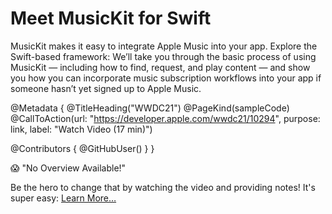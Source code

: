 # Meet MusicKit for Swift

MusicKit makes it easy to integrate Apple Music into your app. Explore the Swift-based framework: We’ll take you through the basic process of using MusicKit — including how to find, request, and play content — and show you how you can incorporate music subscription workflows into your app if someone hasn’t yet signed up to Apple Music.

@Metadata {
   @TitleHeading("WWDC21")
   @PageKind(sampleCode)
   @CallToAction(url: "https://developer.apple.com/wwdc21/10294", purpose: link, label: "Watch Video (17 min)")

   @Contributors {
      @GitHubUser(<replace this with your GitHub handle>)
   }
}

😱 "No Overview Available!"

Be the hero to change that by watching the video and providing notes! It's super easy:
 [Learn More…](https://wwdcnotes.github.io/WWDCNotes/documentation/wwdcnotes/contributing)
